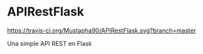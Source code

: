 # APIRestFlask

https://travis-ci.org/Mustapha90/APIRestFlask.svg?branch=master

Una simple API REST en Flask
